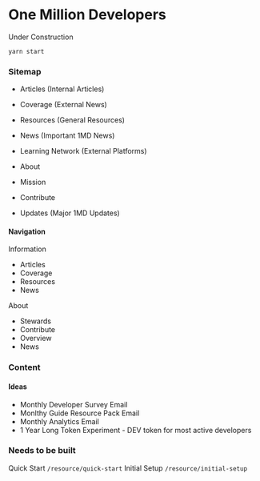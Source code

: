 # One Million Developers

Under Construction

`yarn start`

### Sitemap

- Articles (Internal Articles)
- Coverage (External News)
- Resources (General Resources)
- News (Important 1MD News)
- Learning Network (External Platforms)

- About
- Mission
- Contribute
- Updates (Major 1MD Updates)

#### Navigation
Information
- Articles
- Coverage
- Resources
- News

About
- Stewards
- Contribute
- Overview
- News
### Content


#### Ideas
- Monthly Developer Survey Email
- Monlthy Guide Resource Pack Email
- Monthly Analytics Email
- 1 Year Long Token Experiment - DEV token for most active developers


### Needs to be built
Quick Start `/resource/quick-start`
Initial Setup `/resource/initial-setup`